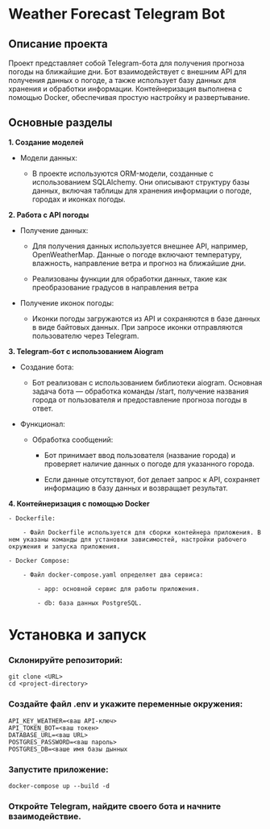 # Weather Forecast Telegram Bot

## Описание проекта

Проект представляет собой Telegram-бота для получения прогноза погоды на ближайшие дни. Бот взаимодействует с внешним API для получения данных о погоде, а также использует базу данных для хранения и обработки информации. Контейнеризация выполнена с помощью Docker, обеспечивая простую настройку и развертывание.

## Основные разделы

**1. Создание моделей**

 - Модели данных:

    - В проекте используются ORM-модели, созданные с использованием SQLAlchemy. Они описывают структуру базы данных, включая таблицы для хранения информации о погоде, городах и иконках погоды.

**2. Работа с API погоды**

 - Получение данных:

    - Для получения данных используется внешнее API, например, OpenWeatherMap. Данные о погоде включают температуру, влажность, направление ветра и прогноз на ближайшие дни.

    - Реализованы функции для обработки данных, такие как преобразование градусов в направления ветра

- Получение иконок погоды:

    - Иконки погоды загружаются из API и сохраняются в базе данных в  виде байтовых данных. При запросе иконки отправляются пользователю через Telegram.

**3. Telegram-бот с использованием Aiogram**

- Создание бота:

    - Бот реализован с использованием библиотеки aiogram. Основная задача бота — обработка команды /start, получение названия города от пользователя и предоставление прогноза погоды в ответ.

- Функционал:
    - Обработка сообщений:

        - Бот принимает ввод пользователя (название города) и проверяет наличие данных о погоде для указанного города.

        - Если данные отсутствуют, бот делает запрос к API, сохраняет информацию в базу данных и возвращает результат.

**4. Контейнеризация с помощью Docker**


    - Dockerfile:

        - Файл Dockerfile используется для сборки контейнера приложения. В нем указаны команды для установки зависимостей, настройки рабочего окружения и запуска приложения.

    - Docker Compose:

        - Файл docker-compose.yaml определяет два сервиса:

            - app: основной сервис для работы приложения.

            - db: база данных PostgreSQL.


# Установка и запуск

### Склонируйте репозиторий:

```
git clone <URL>
cd <project-directory>
```

### Создайте файл .env и укажите переменные окружения:

```
API_KEY_WEATHER=<ваш API-ключ>
API_TOKEN_BOT=<ваш токен>
DATABASE_URL=<ваш URL>
POSTGRES_PASSWORD=<ваш пароль>
POSTGRES_DB=<ваше имя базы дынных
```

### Запустите приложение:

```
docker-compose up --build -d
```

### Откройте Telegram, найдите своего бота и начните взаимодействие.





